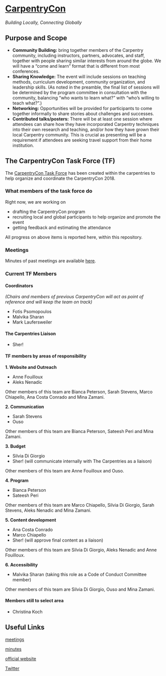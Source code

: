 # [CarpentryCon](http://www.carpentrycon.org/)

*Building Locally, Connecting Globally*

## Purpose and Scope
- **Community Building:** bring together members of the Carpentry community, including instructors, partners, advocates, and staff, together with people sharing similar interests from around the globe. We will have a “come and learn” format that is different from most conferences.
- **Sharing Knowledge:** The event will include sessions on teaching methods, curriculum development, community organization, and leadership skills. (As noted in the preamble, the final list of sessions will be determined by the program committee in consultation with the community, balancing “who wants to learn what?” with “who’s willing to teach what?”.)
- **Networking:** Opportunities will be provided for participants to come together informally to share stories about challenges and successes.
- **Contributed talks/posters:** There will be at least one session where attendees can share how they have incorporated Carpentry techniques into their own research and teaching, and/or how they have grown their local Carpentry community. This is crucial as presenting will be a requirement if attendees are seeking travel support from their home institution.

## The CarpentryCon Task Force (TF)

The [CarpentryCon Task Force](https://github.com/swcarpentry/board/tree/master/TaskForces/2018-CarpentryCon) has been created within the carpentries to help organize and coordinate the CarpentryCon 2018.

### What members of the task force do
Right now, we are working on
- drafting the CarpentryCon program
- recruiting local and global participants to help organize and promote the event
- getting feedback and estimating the attendance

All progress on above items is reported here, within this repository.

### Meetings
Minutes of past meetings are available [here](minutes).

### Current TF Members

#### Coordinators 

*(Chairs and members of previous CarpentryCon will act as point of reference and will keep the team on track)*

* Fotis Psomopoulos
* Malvika Sharan
* Mark Laufersweiler

#### The Carpentries Liaison

* Sher!

#### TF members by areas of responsibility

**1. Website and Outreach**

  - Anne Fouilloux
  - Aleks Nenadic
 
 Other members of this team are Bianca Peterson, Sarah Stevens, Marco Chiapello, Ana Costa Conrado and Mina Zamani.

**2. Communication**

  - Sarah Stevens
  - Ouso
  
Other members of this team are  Bianca Peterson, Sateesh Peri and Mina Zamani.

**3. Budget**

  - Silvia Di Giorgio
  - Sher! (will communicate internally with The Carpentries as a liaison)

Other members of this team are Anne Fouilloux and Ouso.

**4. Program**

  - Bianca Peterson
  - Sateesh Peri

Other members of this team are Marco Chiapello, Silvia Di Giorgio, Sarah Stevens, Aleks Nenadic and Mina Zamani.

**5. Content development**

  - Ana Costa Conrado
  - Marco Chiapello
  - Sher! (will approve final content as a liaison)
  
Other members of this team are Silvia Di Giorgio, Aleks Nenadic and Anne Fouilloux.
 
**6. Accessibility**

  - Malvika Sharan (taking this role as a Code of Conduct Committee member)
 
Other members of this team are Silvia Di Giorgio, Ouso and Mina Zamani.

#### Members still to select area

- Christina Koch

## Useful Links

[meetings](http://pad.software-carpentry.org/2020carpentrycontaskforce)

[minutes](https://github.com/carpentries/carpentrycon/tree/master/Minutes)

[official website](http://www.carpentrycon.org/)

[Twitter](https://twitter.com/carpentrycon)
